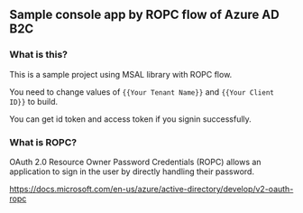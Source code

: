 ## Sample console app by ROPC flow of Azure AD B2C
### What is this?

This is a sample project using MSAL library with ROPC flow.

You need to change values of `{{Your Tenant Name}}` and `{{Your Client ID}}` to build.

You can get id token and access token if you signin successfully.

### What is ROPC?
OAuth 2.0 Resource Owner Password Credentials (ROPC) allows an application to sign in the user by directly handling their password. 

https://docs.microsoft.com/en-us/azure/active-directory/develop/v2-oauth-ropc
